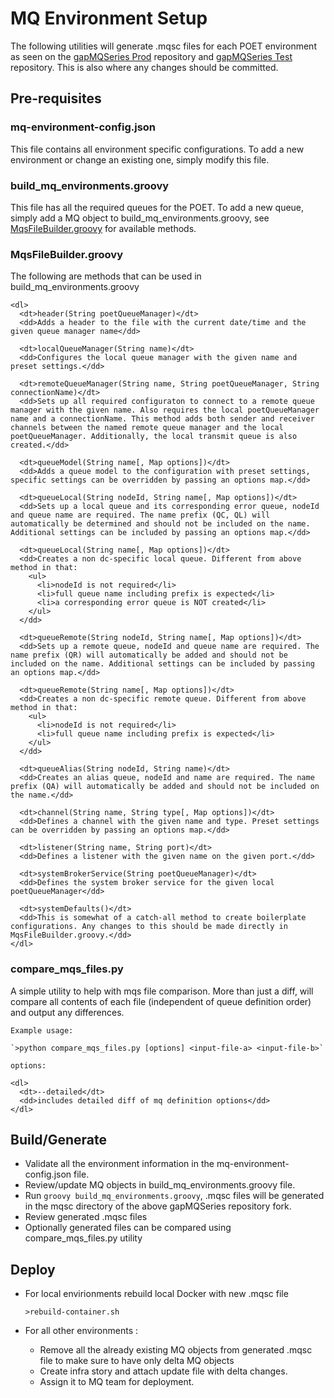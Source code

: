 # MQ Environment Setup

The following utilities will generate .mqsc files for each POET environment as seen on the [gapMQSeries Prod](https://github.gapinc.com/eis/gapMQSeriesMQSC_PROD) repository and [gapMQSeries Test](https://github.gapinc.com/eis/gapMQSeriesMQSC_TEST) repository. This is also where any changes should be committed. 

## Pre-requisites 

### mq-environment-config.json
This file contains all environment specific configurations. To add a new environment or change an existing one, simply modify this file.

### build_mq_environments.groovy
This file has all the required queues for the POET. To add a new queue, simply add a MQ object to build_mq_environments.groovy, see [MqsFileBuilder.groovy](MqsFileBuilder.groovy) for available methods. 

### MqsFileBuilder.groovy
The following are methods that can be used in build_mq_environments.groovy

    <dl>
      <dt>header(String poetQueueManager)</dt>
      <dd>Adds a header to the file with the current date/time and the given queue manager name</dd>

      <dt>localQueueManager(String name)</dt>
      <dd>Configures the local queue manager with the given name and preset settings.</dd>

      <dt>remoteQueueManager(String name, String poetQueueManager, String connectionName)</dt>
      <dd>Sets up all required configuraton to connect to a remote queue manager with the given name. Also requires the local poetQueueManager name and a connectionName. This method adds both sender and receiver channels between the named remote queue manager and the local poetQueueManager. Additionally, the local transmit queue is also created.</dd>

      <dt>queueModel(String name[, Map options])</dt>
      <dd>Adds a queue model to the configuration with preset settings, specific settings can be overridden by passing an options map.</dd>

      <dt>queueLocal(String nodeId, String name[, Map options])</dt>
      <dd>Sets up a local queue and its corresponding error queue, nodeId and queue name are required. The name prefix (QC, QL) will automatically be determined and should not be included on the name. Additional settings can be included by passing an options map.</dd>

      <dt>queueLocal(String name[, Map options])</dt>
      <dd>Creates a non dc-specific local queue. Different from above method in that:
        <ul>
          <li>nodeId is not required</li>
          <li>full queue name including prefix is expected</li>
          <li>a corresponding error queue is NOT created</li>
        </ul>
      </dd>

      <dt>queueRemote(String nodeId, String name[, Map options])</dt>
      <dd>Sets up a remote queue, nodeId and queue name are required. The name prefix (QR) will automatically be added and should not be included on the name. Additional settings can be included by passing an options map.</dd>

      <dt>queueRemote(String name[, Map options])</dt>
      <dd>Creates a non dc-specific remote queue. Different from above method in that:
        <ul>
          <li>nodeId is not required</li>
          <li>full queue name including prefix is expected</li>
        </ul>
      </dd>

      <dt>queueAlias(String nodeId, String name)</dt>
      <dd>Creates an alias queue, nodeId and name are required. The name prefix (QA) will automatically be added and should not be included on the name.</dd>

      <dt>channel(String name, String type[, Map options])</dt>
      <dd>Defines a channel with the given name and type. Preset settings can be overridden by passing an options map.</dd>

      <dt>listener(String name, String port)</dt>
      <dd>Defines a listener with the given name on the given port.</dd>

      <dt>systemBrokerService(String poetQueueManager)</dt>
      <dd>Defines the system broker service for the given local poetQueueManager</dd>

      <dt>systemDefaults()</dt>
      <dd>This is somewhat of a catch-all method to create boilerplate configurations. Any changes to this should be made directly in MqsFileBuilder.groovy.</dd>
    </dl>

### compare_mqs_files.py
A simple utility to help with mqs file comparison. More than just a diff, will compare all contents of each file (independent of queue definition order) and output any differences.

    Example usage:

    `>python compare_mqs_files.py [options] <input-file-a> <input-file-b>`

    options:

    <dl>
      <dt>--detailed</dt>
      <dd>includes detailed diff of mq definition options</dd>
    </dl>

## Build/Generate 
* Validate all the environment information in the mq-environment-config.json file.
* Review/update MQ objects in build_mq_environments.groovy file. 
* Run `groovy build_mq_environments.groovy`, .mqsc files will be generated in the mqsc directory of the above gapMQSeries repository fork.
* Review generated .mqsc files
* Optionally generated files can be compared using compare_mqs_files.py utility

## Deploy
* For local envirionments rebuild local Docker with new .mqsc file

  `>rebuild-container.sh` 
* For all other environments :
  * Remove all the already existing MQ objects from generated .mqsc file to make sure to have only delta MQ objects
  * Create infra story and attach update file with delta changes.
  * Assign it to MQ team for deployment.

